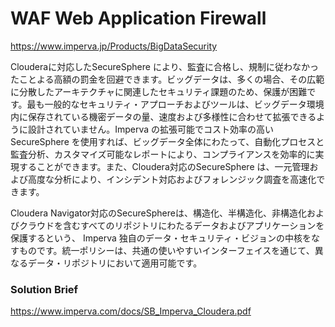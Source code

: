 # WAF Web Application Firewall


https://www.imperva.jp/Products/BigDataSecurity


Clouderaに対応したSecureSphere により、監査に合格し、規制に従わなかったことよる高額の罰金を回避できます。ビッグデータは、多くの場合、その広範に分散したアーキテクチャに関連したセキュリティ課題のため、保護が困難です。最も一般的なセキュリティ・アプローチおよびツールは、ビッグデータ環境内に保存されている機密データの量、速度および多様性に合わせて拡張できるように設計されていません。Imperva の拡張可能でコスト効率の高い SecureSphere を使用すれば、ビッグデータ全体にわたって、自動化プロセスと監査分析、カスタマイズ可能なレポートにより、コンプライアンスを効率的に実現することができます。また、Cloudera対応のSecureSphere は、一元管理および高度な分析により、インシデント対応およびフォレンジック調査を高速化できます。

Cloudera Navigator対応のSecureSphereは、構造化、半構造化、非構造化およびクラウドを含むすべてのリポジトリにわたるデータおよびアプリケーションを保護するという、 Imperva 独自のデータ・セキュリティ・ビジョンの中核をなすものです。統一ポリシーは、共通の使いやすいインターフェイスを通じて、異なるデータ・リポジトリにおいて適用可能です。

### Solution Brief

https://www.imperva.com/docs/SB_Imperva_Cloudera.pdf

